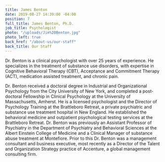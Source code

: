 ```yaml
---
title: James Benton
date: 2019-08-27 14:39:00 -04:00
position: 7
full_title: James Benton, Ph.D.
job_title: Psychologist
photo: "/uploads/Jim%20Benton.jpg"
photo_left: true
back_href: "/about-us/our-staff"
back_title: Our Staff
---
```


Dr. Benton is a clinical psychologist with over 25 years of experience.  He specializes in the treatment of substance use disorders, with expertise in Cognitive Behavioral Therapy (CBT), Acceptance and Commitment Therapy (ACT), medication assisted treatment, and chronic pain.

Dr. Benton received a doctoral degree in Industrial and Organizational Psychology from the City University of New York, and completed a post-doctoral Fellowship in Clinical Psychology at the University of Massachusetts, Amherst.  He is a licensed psychologist and the Director of Psychology Training at the Brattleboro Retreat, a private psychiatric and substance use treatment hospital in New England. He established the behavioral medicine and outpatient psychological testing services at the Brattleboro Retreat.  Dr. Benton was previously an Assistant Professor of Psychiatry in the Department of Psychiatry and Behavioral Sciences at the Albert Einstein College of Medicine and a Clinical Manager of substance abuse treatment at Montefiore. Prior to this Dr. Benton was a management consultant and business executive, most recently as a Director of the Talent and Organization Strategy practice of Accenture, a global management consulting firm.  
